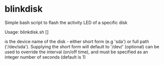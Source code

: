 # blinkdisk
Simple bash script to flash the activity LED of a specific disk

Usage:
blinkdisk.sh <device> [<interval>]

<device> is the device name of the disk - either short form (e.g 'sda') or full path ('/dev/sda'). Supplying the short form will default to '/dev/<device>'
<interval> (optional) can be used to override the interval (on/off time), and must be specified as an integer number of seconds (default is 1)
